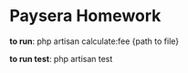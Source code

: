 # Paysera Homework

**to run**: php artisan calculate:fee {path to file}

**to run test**: php artisan test
